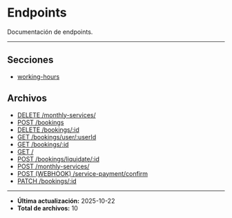 # Endpoints

Documentación de endpoints.

---

## Secciones

- [working-hours](./working-hours/README.md)

## Archivos

- [DELETE /monthly-services/](./cancel-monthly.md)
- [POST /bookings](./create.md)
- [DELETE /bookings/:id](./delete.md)
- [GET /bookings/user/:userId](./get-by-user-id.md)
- [GET /bookings/:id](./get.md)
- [GET /](./healthcheck.md)
- [POST /bookings/liquidate/:id](./liquidate.md)
- [POST /monthly-services/](./pay-monthly.md)
- [POST (WEBHOOK) /service-payment/confirm](./service-payment-confirm.md)
- [PATCH /bookings/:id](./update.md)

---

- **Última actualización:** 2025-10-22
- **Total de archivos:** 10
